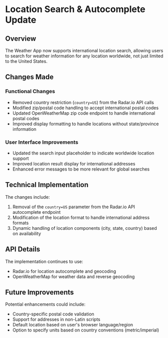 # Location Search & Autocomplete Update

## Overview
The Weather App now supports international location search, allowing users to search for weather information for any location worldwide, not just limited to the United States.

## Changes Made

### Functional Changes
- Removed country restriction (`country=US`) from the Radar.io API calls
- Modified zip/postal code handling to accept international postal codes
- Updated OpenWeatherMap zip code endpoint to handle international postal codes
- Improved display formatting to handle locations without state/province information

### User Interface Improvements
- Updated the search input placeholder to indicate worldwide location support
- Improved location result display for international addresses
- Enhanced error messages to be more relevant for global searches

## Technical Implementation
The changes include:
1. Removal of the `country=US` parameter from the Radar.io API autocomplete endpoint
2. Modification of the location format to handle international address formats
3. Dynamic handling of location components (city, state, country) based on availability

## API Details
The implementation continues to use:
- Radar.io for location autocomplete and geocoding
- OpenWeatherMap for weather data and reverse geocoding

## Future Improvements
Potential enhancements could include:
- Country-specific postal code validation
- Support for addresses in non-Latin scripts
- Default location based on user's browser language/region
- Option to specify units based on country conventions (metric/imperial) 